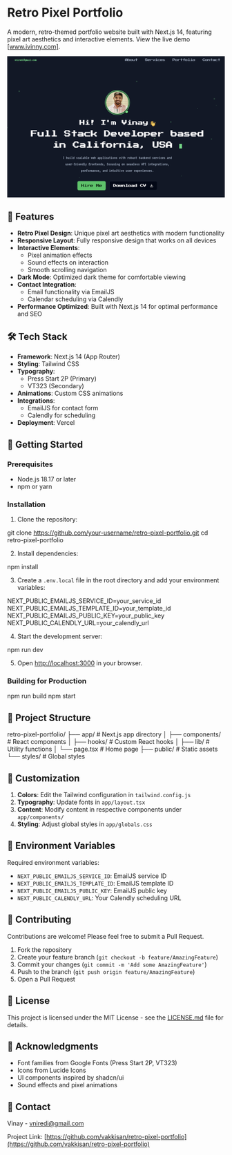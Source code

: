 # Retro Pixel Portfolio

A modern, retro-themed portfolio website built with Next.js 14, featuring pixel art aesthetics and interactive elements. View the live demo [www.ivinny.com].

![Portfolio Preview](public/preview.png)

## 🚀 Features

- **Retro Pixel Design**: Unique pixel art aesthetics with modern functionality
- **Responsive Layout**: Fully responsive design that works on all devices
- **Interactive Elements**: 
  - Pixel animation effects
  - Sound effects on interaction
  - Smooth scrolling navigation
- **Dark Mode**: Optimized dark theme for comfortable viewing
- **Contact Integration**: 
  - Email functionality via EmailJS
  - Calendar scheduling via Calendly
- **Performance Optimized**: Built with Next.js 14 for optimal performance and SEO

## 🛠️ Tech Stack

- **Framework**: Next.js 14 (App Router)
- **Styling**: Tailwind CSS
- **Typography**: 
  - Press Start 2P (Primary)
  - VT323 (Secondary)
- **Animations**: Custom CSS animations
- **Integrations**:
  - EmailJS for contact form
  - Calendly for scheduling
- **Deployment**: Vercel

## 🚦 Getting Started

### Prerequisites

- Node.js 18.17 or later
- npm or yarn

### Installation

1. Clone the repository:

git clone https://github.com/your-username/retro-pixel-portfolio.git
cd retro-pixel-portfolio


2. Install dependencies:

npm install

3. Create a `.env.local` file in the root directory and add your environment variables:

NEXT_PUBLIC_EMAILJS_SERVICE_ID=your_service_id
NEXT_PUBLIC_EMAILJS_TEMPLATE_ID=your_template_id
NEXT_PUBLIC_EMAILJS_PUBLIC_KEY=your_public_key
NEXT_PUBLIC_CALENDLY_URL=your_calendly_url

4. Start the development server:

npm run dev


5. Open [http://localhost:3000](http://localhost:3000) in your browser.

### Building for Production
npm run build
npm start


## 📁 Project Structure
retro-pixel-portfolio/
├── app/ # Next.js app directory
│ ├── components/ # React components
│ ├── hooks/ # Custom React hooks
│ ├── lib/ # Utility functions
│ └── page.tsx # Home page
├── public/ # Static assets
└── styles/ # Global styles


## 🎨 Customization

1. **Colors**: Edit the Tailwind configuration in `tailwind.config.js`
2. **Typography**: Update fonts in `app/layout.tsx`
3. **Content**: Modify content in respective components under `app/components/`
4. **Styling**: Adjust global styles in `app/globals.css`

## 🔧 Environment Variables

Required environment variables:

- `NEXT_PUBLIC_EMAILJS_SERVICE_ID`: EmailJS service ID
- `NEXT_PUBLIC_EMAILJS_TEMPLATE_ID`: EmailJS template ID
- `NEXT_PUBLIC_EMAILJS_PUBLIC_KEY`: EmailJS public key
- `NEXT_PUBLIC_CALENDLY_URL`: Your Calendly scheduling URL

## 🤝 Contributing

Contributions are welcome! Please feel free to submit a Pull Request.

1. Fork the repository
2. Create your feature branch (`git checkout -b feature/AmazingFeature`)
3. Commit your changes (`git commit -m 'Add some AmazingFeature'`)
4. Push to the branch (`git push origin feature/AmazingFeature`)
5. Open a Pull Request

## 📄 License

This project is licensed under the MIT License - see the [LICENSE.md](LICENSE.md) file for details.

## 👏 Acknowledgments

- Font families from Google Fonts (Press Start 2P, VT323)
- Icons from Lucide Icons
- UI components inspired by shadcn/ui
- Sound effects and pixel animations

## 📧 Contact

Vinay - vniredi@gmail.com

Project Link: [https://github.com/vakkisan/retro-pixel-portfolio](https://github.com/vakkisan/retro-pixel-portfolio)
